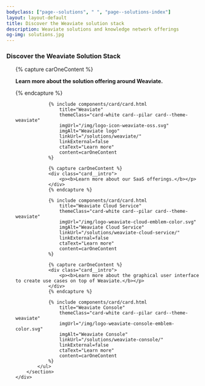 ```yaml
---
bodyclass: ["page--solutions", " ", "page--solutions-index"]
layout: layout-default
title: Discover the Weaviate solution stack
description: Weaviate solutions and knowledge network offerings
og-img: solutions.jpg
---
```


<article>
    <div class="container background-hexagon" style="margin-bottom: 5rem;">
        <section class="layout layout--single section-page-intro">
            <div class="section-standout__text--centered space-header-page">
                <!-- <h1 class="title-page header--centered">Core solutions</h1> -->
                <h1 class="title-page header--centered">Discover the Weaviate Solution Stack</h1>
                <!-- <div class="section-standout__text--centered">
                    <p>Our core solution suite consists of the Weaviate vector search engine and Knowledge Networks based on Weaviate.</p>
                </div> -->
            </div>
        </section>
        <section class="wrapper--wide">
            <ul class="cards cards--load-fade-in">
                {% capture carOneContent %}
                    <div class="card__intro">
                        <p><b>Learn more about the solution offering around Weaviate.</b></p>
                    </div>
                {% endcapture %}

                {% include components/card/card.html
                    title="Weaviate"
                    themeClass="card-white card--pilar card--theme-weaviate"
                    imgUrl="/img/logo-icon-weaviate-oss.svg"
                    imgAlt="Weaviate logo"
                    linkUrl="/solutions/weaviate/"
                    linkExternal=false
                    ctaText="Learn more"
                    content=carOneContent
                %}  

                {% capture carOneContent %}
                <div class="card__intro">
                    <p><b>Learn more about our SaaS offerings.</b></p>
                </div>
                {% endcapture %}
            
                {% include components/card/card.html
                    title="Weaviate Cloud Service"
                    themeClass="card-white card--pilar card--theme-weaviate"
                    imgUrl="/img/logo-weaviate-cloud-emblem-color.svg"
                    imgAlt="Weaviate Cloud Service"
                    linkUrl="/solutions/weaviate-cloud-service/"
                    linkExternal=false
                    ctaText="Learn more"
                    content=carOneContent
                %}

                {% capture carOneContent %}
                <div class="card__intro">
                    <p><b>Learn more about the graphical user interface to create use cases on top of Weaviate.</b></p>
                </div>
                {% endcapture %}
            
                {% include components/card/card.html
                    title="Weaviate Console"
                    themeClass="card-white card--pilar card--theme-weaviate"
                    imgUrl="/img/logo-weaviate-console-emblem-color.svg"
                    imgAlt="Weaviate Console"
                    linkUrl="/solutions/weaviate-console/"
                    linkExternal=false
                    ctaText="Learn more"
                    content=carOneContent
                %}
            </ul>
        </section>
    </div>
</article>
